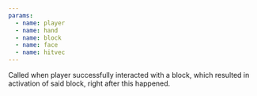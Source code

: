 ```yaml
---
params:
  - name: player
  - name: hand
  - name: block
  - name: face
  - name: hitvec
---
```


Called when player successfully interacted with a block, which resulted in activation of said block,
right after this happened.
